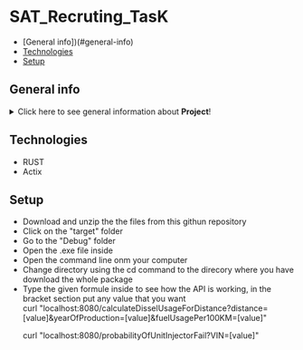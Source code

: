 # SAT_Recruting_TasK

* [General info])(#general-info)
* [Technologies](#technologies)
* [Setup](#setup)


## General info
<details>
<summary>Click here to see general information about <b>Project</b>!</summary>
REST API to calculate the fuel usage and projecting the probability of the unit injector fail
</details>

## Technologies
<ul>
<li>RUST</li>
<li>Actix</li>
</ul>

## Setup
<ul>
<li>Download and unzip the the files from this githun repository</li>
<li>Click on the "target" folder </li>
<li>Go to the "Debug" folder</li>
<li>Open the .exe file inside</li>
<li>Open the command line onm your computer</li>
<li>Change directory using the cd command to the direcory where you have download the whole package</li>
<li>Type the given formule inside to see how the API is working, in the bracket section put any value that you want</li>
  curl "localhost:8080/calculateDisselUsageForDistance?distance=[value]&yearOfProduction=[value]&fuelUsagePer100KM=[value]"
  
  curl "localhost:8080/probabilityOfUnitInjectorFail?VIN=[value]"
</ul>
